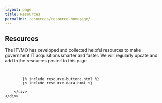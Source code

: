 ```yaml
---
layout: page
title: Resources
permalink: resources/resource-homepage/
---
```


<section class="usa-graphic-list">
    <div class="grid-container grid-container margin-0 padding-0">
        <h1 class="column-centered-heading">Resources</h1>
        <div class="usa-graphic-list__row grid-row grid-gap margin-0">
            <p class="font-sans-sm padding-top-1 margin-0">The ITVMO  has developed and collected helpful resources to make government IT  acquisitions smarter and faster. We will regularly update and add to the resources posted to this page.</p>
            <br>
        </div>
    </div>
</section>

<section class="usa-graphic-list margin-bottom-4">
    <div class="grid-container grid-container margin-0 padding-0">
        <div class="usa-graphic-list__row grid-row grid-gap">

            {% include resource-buttons.html %}
            {% include resource-data.html %}

        </div>
    </div>
</section>
